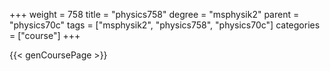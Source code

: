 +++
weight = 758
title = "physics758"
degree = "msphysik2"
parent = "physics70c"
tags = ["msphysik2", "physics758", "physics70c"]
categories = ["course"]
+++

{{< genCoursePage >}}
